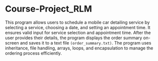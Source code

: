 # Course-Project_RLM

This program allows users to schedule a mobile car detailing service by selecting a service, choosing a date, and setting an appointment time. It ensures valid input for service selection and appointment time. After the user provides their details, the program displays the order summary on-screen and saves it to a text file `(order_summary.txt)`. The program uses inheritance, file handling, arrays, loops, and encapsulation to manage the ordering process efficiently.
